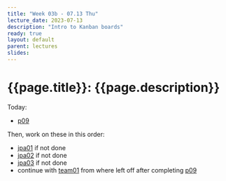 ```yaml
---
title: "Week 03b - 07.13 Thu"
lecture_date: 2023-07-13
description: "Intro to Kanban boards"
ready: true
layout: default
parent: lectures
slides: 
---
```


# {{page.title}}: {{page.description}}

Today: 
* [p09](https://ucsb-cs156.github.io/m23/hwk/p09/)

Then, work on these in this order:
* [jpa01](https://ucsb-cs156.github.io/m23/lab/jpa01.html) if not done
* [jpa02](https://ucsb-cs156.github.io/m23/lab/jpa02.html) if not done
* [jpa03](https://ucsb-cs156.github.io/m23/lab/jpa03.html) if not done
* continue with [team01](https://ucsb-cs156.github.io/m23/lab/team01.html) from where left off after completing [p09](https://ucsb-cs156.github.io/m23/hwk/p09/) 
